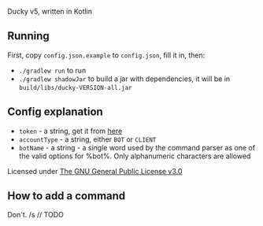 Ducky v5, written in Kotlin

## Running

First, copy `config.json.example` to `config.json`, fill it in, then:

* `./gradlew run` to run
* `./gradlew shadowJar` to build a jar with dependencies, it will be in `build/libs/ducky-VERSION-all.jar`

## Config explanation
* `token` - a string, get it from [here](https://discordapp.com/developers/applications/me/)
* `accountType` - a string, either `BOT` or `CLIENT`
* `botName` - a string - a single word used by the command parser as one of the valid options for %bot%. Only alphanumeric characters are allowed

Licensed under [The GNU General Public License v3.0](LICENSE.md)

## How to add a command
Don't. /s // TODO